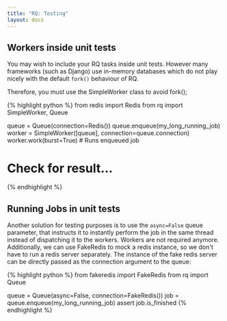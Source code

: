 ```yaml
---
title: "RQ: Testing"
layout: docs
---
```


## Workers inside unit tests

You may wish to include your RQ tasks inside unit tests. However many frameworks (such as Django) use in-memory databases which do not play nicely with the default `fork()` behaviour of RQ. 

Therefore, you must use the SimpleWorker class to avoid fork();

{% highlight python %}
from redis import Redis
from rq import SimpleWorker, Queue

queue = Queue(connection=Redis())
queue.enqueue(my_long_running_job)
worker = SimpleWorker([queue], connection=queue.connection)
worker.work(burst=True)  # Runs enqueued job
# Check for result...
{% endhighlight %}


## Running Jobs in unit tests

Another solution for testing purposes is to use the `async=False` queue
parameter, that instructs it to instantly perform the job in the same
thread instead of dispatching it to the workers. Workers are not required 
anymore.
Additionally, we can use FakeRedis to mock a redis instance, so we don't have to
run a redis server separately. The instance of the fake redis server can 
be directly passed as the connection argument to the queue:

{% highlight python %}
from fakeredis import FakeRedis
from rq import Queue

queue = Queue(async=False, connection=FakeRedis())
job = queue.enqueue(my_long_running_job)
assert job.is_finished
{% endhighlight %}